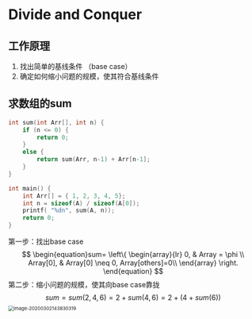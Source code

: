 # Divide and Conquer

## 工作原理

1. 找出简单的基线条件 （base case）
2. 确定如何缩小问题的规模，使其符合基线条件



## 求数组的sum

```c++
int sum(int Arr[], int n) {
	if (n <= 0) {
		return 0;
	}
	else {
		return sum(Arr, n-1) + Arr[n-1];
	}
}

int main() {
    int Arr[] = { 1, 2, 3, 4, 5};
    int n = sizeof(A) / sizeof(A[0]);
    printf( "%dn", sum(A, n));
    return 0; 
}
```

第一步：找出base case
$$
\begin{equation}sum=
\left\{
             \begin{array}{lr}
             0, & Array = \phi \\
             Array[0], & Array[0] \neq 0, Array[others]=0\\
             \end{array}
\right.
\end{equation}
$$
第二步：缩小问题的规模，使其向base case靠拢
$$
sum = sum(2,4,6) = 2+sum(4,6) =2+(4+sum(6))
$$
<img src="C:\Users\Wenyue Wang\AppData\Roaming\Typora\typora-user-images\image-20200302143830319.png" alt="image-20200302143830319" style="zoom:67%;" />

